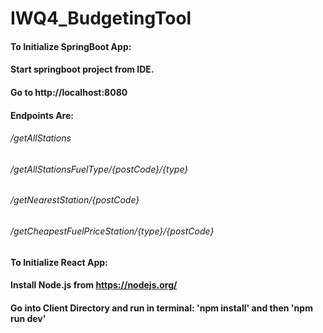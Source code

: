 # IWQ4_BudgetingTool

#### To Initialize SpringBoot App:
#### Start springboot project from IDE.
#### Go to http://localhost:8080
#### Endpoints Are:
###### /getAllStations
###### /getAllStationsFuelType/{postCode}/{type}
###### /getNearestStation/{postCode}
###### /getCheapestFuelPriceStation/{type}/{postCode}

#### To Initialize React App:
#### Install Node.js from https://nodejs.org/
#### Go into Client Directory and run in terminal: 'npm install' and then 'npm run dev'
